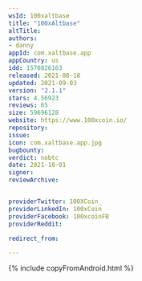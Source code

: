 ```yaml
---
wsId: 100xaltbase
title: "100xAltbase"
altTitle: 
authors:
- danny
appId: com.xaltbase.app
appCountry: us
idd: 1570826163
released: 2021-08-18
updated: 2021-09-03
version: "2.1.1"
stars: 4.56923
reviews: 65
size: 59696128
website: https://www.100xcoin.io/
repository: 
issue: 
icon: com.xaltbase.app.jpg
bugbounty: 
verdict: nobtc
date: 2021-10-01
signer: 
reviewArchive:


providerTwitter: 100XCoin_
providerLinkedIn: 100xCoin
providerFacebook: 100xcoinFB
providerReddit: 

redirect_from:

---
```


 {% include copyFromAndroid.html %}
